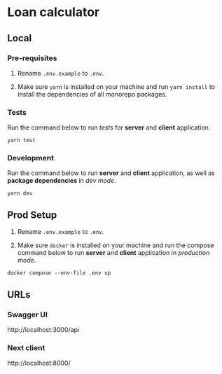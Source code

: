 # Loan calculator

## Local

### Pre-requisites

1. Rename `.env.example` to `.env`.

2. Make sure `yarn` is installed on your machine and run `yarn install` to install the dependencies of all monorepo packages.

### Tests

Run the command below to run _tests_ for **server** and **client** application.

```
yarn test
```

### Development

Run the command below to run **server** and **client** application, as well as **package dependencies** in _dev mode_.

```
yarn dev
```

## Prod Setup

1. Rename `.env.example` to `.env`.

2. Make sure `docker` is installed on your machine and run the compose command below to run **server** and **client** application in _production mode_.

```
docker compose --env-file .env up
```

## URLs

### Swagger UI

http://localhost:3000/api

### Next client

http://localhost:8000/
